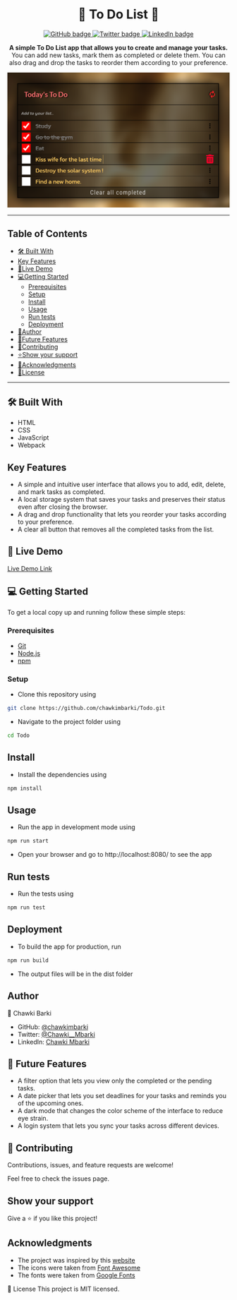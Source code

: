 <h1 align="center">📝 To Do List 📝</h1>

<p align="center">
  <a href="https://github.com/chawkimbarki">
    <img src="https://img.shields.io/badge/GitHub-100000?style=for-the-badge&logo=github&logoColor=white" alt="GitHub badge" />
  </a>
  <a href="https://twitter.com/Chawki__Mbarki">
    <img src="https://img.shields.io/badge/Twitter-1DA1F2?style=for-the-badge&logo=twitter&logoColor=white" alt="Twitter badge" />
  </a>
  <a href="https://www.linkedin.com/in/chawki-mbarki-a77546202/">
    <img src="https://img.shields.io/badge/LinkedIn-0077B5?style=for-the-badge&logo=linkedin&logoColor=white" alt="LinkedIn badge" />
  </a>
</p>

<p align="center">
  <strong>A simple To Do List app that allows you to create and manage your tasks.</strong>
  <br>
  You can add new tasks, mark them as completed or delete them. You can also drag and drop the tasks to reorder them according to your preference.
</p>
<div align="center">
<img src="./app_screenshot.png">
</div>

<hr>

## Table of Contents

- [🛠 Built With](#built-with)
- [Key Features](#key-features)
- [🚀Live Demo](#live-demo)
- [💻Getting Started](#getting-started)
  - [Prerequisites](#prerequisites)
  - [Setup](#setup)
  - [Install](#install)
  - [Usage](#usage)
  - [Run tests](#run-tests)
  - [Deployment](#deployment)
- [👥Author](#author)
- [🔭Future Features](#Future-Features)
- [🤝Contributing](#contributing)
- [⭐️Show your support](#show-your-support)
- [🙏Acknowledgments](#acknowledgments)
- [📝License](#license)

<hr>

## 🛠 Built With

- HTML
- CSS
- JavaScript
- Webpack

## Key Features
- A simple and intuitive user interface that allows you to add, edit, delete, and mark tasks as completed.
- A local storage system that saves your tasks and preserves their status even after closing the browser.
- A drag and drop functionality that lets you reorder your tasks according to your preference.
- A clear all button that removes all the completed tasks from the list.

## 🚀 Live Demo

[Live Demo Link](https://chawkimbarki.github.io/Todo/dist/index.html)

## 💻 Getting Started

To get a local copy up and running follow these simple steps:

### Prerequisites

- [Git](https://git-scm.com)
- [Node.js](https://nodejs.org/en/download/)
- [npm](http://npmjs.com)

### Setup

- Clone this repository using 
```bash
git clone https://github.com/chawkimbarki/Todo.git
```
- Navigate to the project folder using
```bash
cd Todo
```

## Install

- Install the dependencies using
```bash
npm install
```

## Usage

- Run the app in development mode using
```bash
npm run start
```
- Open your browser and go to http://localhost:8080/ to see the app

## Run tests

- Run the tests using
```bash
npm run test
```

## Deployment

- To build the app for production, run
```bash
npm run build
```
- The output files will be in the dist folder

## Author

👤 Chawki Barki

- GitHub: [@chawkimbarki](https://github.com/chawkimbarki)
- Twitter: [@Chawki__Mbarki](https://twitter.com/Chawki__Mbarki)
- LinkedIn: [Chawki Mbarki](https://www.linkedin.com/in/chawki-mbarki-a77546202/)

## 🔭 Future Features

- A filter option that lets you view only the completed or the pending tasks.
- A date picker that lets you set deadlines for your tasks and reminds you of the upcoming ones.
- A dark mode that changes the color scheme of the interface to reduce eye strain.
- A login system that lets you sync your tasks across different devices.

## 🤝 Contributing

Contributions, issues, and feature requests are welcome!

Feel free to check the issues page.

## Show your support

Give a ⭐️ if you like this project!

## Acknowledgments

- The project was inspired by this [website](https://web.archive.org/web/20180320194056/http://www.getminimalist.com:80/)
- The icons were taken from [Font Awesome](https://fontawesome.com/)
- The fonts were taken from [Google Fonts](https://fonts.google.com/)

📝 License
This project is MIT licensed.
